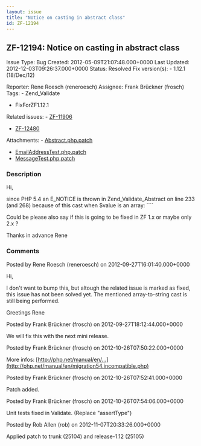 ```yaml
---
layout: issue
title: "Notice on casting in abstract class"
id: ZF-12194
---
```


ZF-12194: Notice on casting in abstract class
---------------------------------------------

 Issue Type: Bug Created: 2012-05-09T21:07:48.000+0000 Last Updated: 2012-12-03T09:26:37.000+0000 Status: Resolved Fix version(s): - 1.12.1 (18/Dec/12)
 
 Reporter:  Rene Roesch (reneroesch)  Assignee:  Frank Brückner (frosch)  Tags: - Zend\_Validate
- FixForZF1.12.1
 
 Related issues: - [ZF-11906](/issues/browse/ZF-11906)
- [ZF-12480](/issues/browse/ZF-12480)
 
 Attachments: - [Abstract.php.patch](/issues/secure/attachment/15211/Abstract.php.patch)
- [EmailAddressTest.php.patch](/issues/secure/attachment/15212/EmailAddressTest.php.patch)
- [MessageTest.php.patch](/issues/secure/attachment/15213/MessageTest.php.patch)
 
### Description

Hi,

since PHP 5.4 an E\_NOTICE is thrown in Zend\_Validate\_Abstract on line 233 (and 268) because of this cast when $value is an array: ````

Could be please also say if this is going to be fixed in ZF 1.x or maybe only 2.x ?

Thanks in advance Rene

 

 

### Comments

Posted by Rene Roesch (reneroesch) on 2012-09-27T16:01:40.000+0000

Hi,

I don't want to bump this, but altough the related issue is marked as fixed, this issue has not been solved yet. The mentioned array-to-string cast is still being performed.

Greetings Rene

 

 

Posted by Frank Brückner (frosch) on 2012-09-27T18:12:44.000+0000

We will fix this with the next mini release.

 

 

Posted by Frank Brückner (frosch) on 2012-10-26T07:50:22.000+0000

More infos: [http://php.net/manual/en/…](http://php.net/manual/en/migration54.incompatible.php)

 

 

Posted by Frank Brückner (frosch) on 2012-10-26T07:52:41.000+0000

Patch added.

 

 

Posted by Frank Brückner (frosch) on 2012-10-26T07:54:06.000+0000

Unit tests fixed in Validate. (Replace "assertType")

 

 

Posted by Rob Allen (rob) on 2012-11-07T20:33:26.000+0000

Applied patch to trunk (25104) and release-1.12 (25105)

 

 